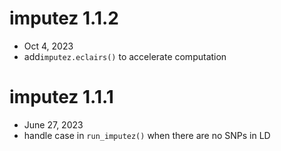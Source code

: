 # imputez 1.1.2
  - Oct 4, 2023
  - add`imputez.eclairs()` to accelerate computation


# imputez 1.1.1
  - June 27, 2023
  - handle case in `run_imputez()` when there are no SNPs in LD

